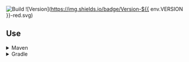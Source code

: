 ![Build](../../actions/workflows/build.yml/badge.svg)
![Version](https://img.shields.io/badge/Version-${{ env.VERSION }}-red.svg)

## Use

<details>
  <summary>Maven</summary>

  <details>
<summary style="padding-left:25px">repo.lightdream.dev</summary>

  ```xml
<repositories>
    <repository>
        <id>lightdream-repo</id>
        <url>https://repo.lightdream.dev/</url>
    </repository>
</repositories>
  ```

  ```xml
<dependenies>
    <dependency>
        <groupId>${{ env.GROUP }}</groupId>
        <artifactId>${{ env.ARTIFACT }}</artifactId>
        <version>${{ env.VERSION }}</version>
    </dependency>
</dependenies>
  ```

  </details>
  <details>
  <summary  style="padding-left:25px">jitpack.io</summary>

  ```xml
<repositories>
    <repository>
        <id>jitpack.io</id>
        <url>https://jitpack.io</url>
    </repository>
</repositories>
  ```

  ```xml
<dependencies>
    <dependency>
        <groupId>com.github.${{ env.GITHUB_USERNAME }}</groupId>
        <artifactId>${{ env.ARTIFACT }}</artifactId>
        <version>${{ env.VERSION }}</version>
    </dependency>
</dependencies>
```



</details>

</details>

<details>
  <summary>Gradle</summary>

  <details>
    <summary  style="padding-left:25px">Groovy</summary>

  <details>
<summary  style="padding-left:50px">repo.lightdream.dev</summary>

```groovy
repositories {
    maven("https://repo.lightdream.dev/")
}
```

```groovy
dependencies {
    implementation=("${{ env.GROUP }}:${{ env.ARTIFACT }}:${{ env.VERSION }}")
}
```
  </details>
  <details>
  <summary style="padding-left:50px">jitpack.io</summary>

```groovy
repositories {
    maven { url "https://jitpack.io" }
}
```

```groovy
dependencies {
    implementation "com.github.${{ env.GITHUB_USERNAME }}:${{ env.ARTIFACT }}:${{ env.VERSION }}"
}
```



</details>



  </details>

  <details>
    <summary style="padding-left:25px">Kotlin</summary>

  <details>
<summary style="padding-left:50px">repo.lightdream.dev</summary>

```groovy
repositories {
    maven { url "https://repo.lightdream.dev/" }
}
```

```groovy
dependencies {
    implementation "${{ env.GROUP }}:${{ env.ARTIFACT }}:${{ env.VERSION }}"
}
```
  </details>
  <details>
  <summary style="padding-left:50px">jitpack.io</summary>

```kotlin
repositories {
    maven("https://jitpack.io")
}
```

```kotlin
dependencies {
    implementation("com.github.${{ env.GITHUB_USERNAME }}:${{ env.ARTIFACT }}:${{ env.VERSION }}")
}
```



</details>

  </details>

</details>




